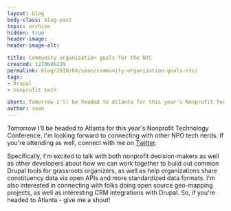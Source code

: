 ```yaml
---
layout: blog
body-class: blog-post
topic: archive
hidden: true
header-image:
header-image-alt:

title: Community organization goals for the NTC
created: 1270606239
permalink: blog/2010/04/sean/community-organization-goals-ntc/
tags:
- Drupal
- nonprofit tech

short: Tomorrow I'll be headed to Atlanta for this year's Nonprofit Technology Conference. 
author: sean
---
```

Tomorrow I'll be headed to Atlanta for this year's Nonprofit Technology Conference. I'm looking forward to connecting with other NPO tech nerds. If you're attending as well, connect with me on <a href="http://twitter.com/sean_larkin" target="_blank">Twitter</a>.

Specifically, I'm excited to talk with both nonprofit decision-makers as well as other developers about how we can work together to build out common Drupal tools for grassroots organizers, as well as help organizations share constituency data via open APIs and more standardized data formats. I'm also interested in connecting with folks doing open source geo-mapping projects, as well as interesting CRM integrations with Drupal. So, if you're headed to Atlanta - give me a shout!
